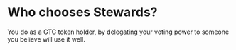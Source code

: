 # Who chooses Stewards?

You do as a GTC token holder, by delegating your voting power to someone you believe will use it well.
